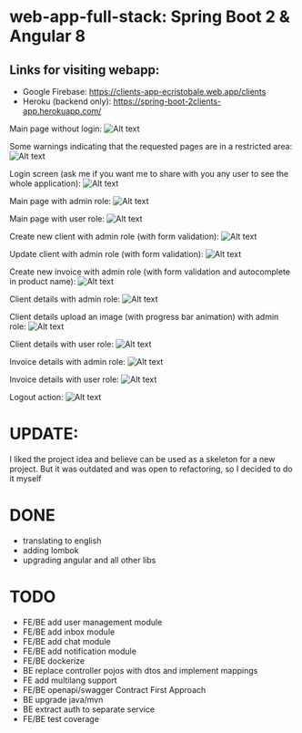 # web-app-full-stack: Spring Boot 2 & Angular 8
## Links for visiting webapp:
- Google Firebase: https://clients-app-ecristobale.web.app/clients
- Heroku (backend only): https://spring-boot-2clients-app.herokuapp.com/

Main page without login:
![Alt text](web-app-screenshots/main_page.PNG?raw=true "Main Page")

Some warnings indicating that the requested pages are in a restricted area:
![Alt text](web-app-screenshots/area_restrictions_based_on_roles.PNG?raw=true "Main Page")

Login screen (ask me if you want me to share with you any user to see the whole application):
![Alt text](web-app-screenshots/login_page.PNG?raw=true "Login Page")

Main page with admin role:
![Alt text](web-app-screenshots/admin_main_page.PNG?raw=true "Main Page - Admin")

Main page with user role:
![Alt text](web-app-screenshots/user_main_page.PNG?raw=true "Main Page - User")

Create new client with admin role (with form validation):
![Alt text](web-app-screenshots/create_new_user_form_validation.PNG?raw=true "New Client Page - Admin")

Update client with admin role (with form validation):
![Alt text](web-app-screenshots/update_user_form.PNG?raw=true "Update Client Page - Admin")

Create new invoice with admin role (with form validation and autocomplete in product name):
![Alt text](web-app-screenshots/admin_form_new_invoice_validating_fields_autocomplete_product.PNG?raw=true "New Invoice Page - Admin")

Client details with admin role:
![Alt text](web-app-screenshots/admin_client_details.PNG?raw=true "Client Details Page - Admin")

Client details upload an image (with progress bar animation) with admin role:
![Alt text](web-app-screenshots/admin_client_photo_uploaded_with_progress_bar.PNG?raw=true "Client Details Upload An Image Page - Admin")

Client details with user role:
![Alt text](web-app-screenshots/user_client_details.PNG?raw=true "Client Details Page - User")

Invoice details with admin role:
![Alt text](web-app-screenshots/invoice_detail.PNG?raw=true "Invoice Details Page - Admin")

Invoice details with user role:
![Alt text](web-app-screenshots/user_invoice_detail.PNG?raw=true "Invoice Details Page - Admin")

Logout action:
![Alt text](web-app-screenshots/Logout_action.PNG?raw=true "Logout Page")

# UPDATE:
I liked the project idea and believe can be used as a skeleton for a new project.
But it was outdated and was open to refactoring, so I decided to do it myself
# DONE
- translating to english
- adding lombok
- upgrading angular and all other libs
# TODO
- FE/BE add user management module
- FE/BE add inbox module
- FE/BE add chat module
- FE/BE add notification module
- FE/BE dockerize
- BE replace controller pojos with dtos and implement mappings
- FE add multilang support
- FE/BE openapi/swagger Contract First Approach
- BE upgrade java/mvn
- BE extract auth to separate service
- FE/BE test coverage
